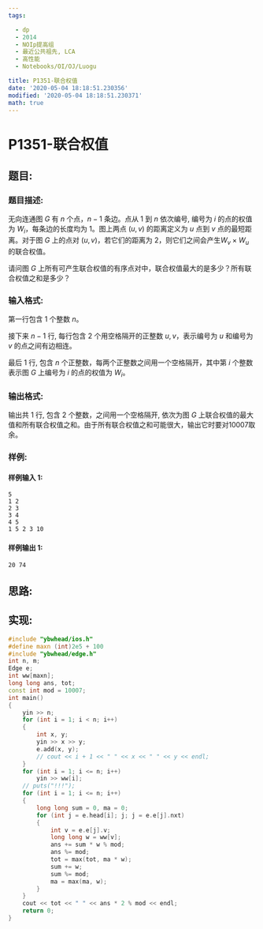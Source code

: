 ```yaml
---
tags:

  - dp
  - 2014
  - NOIp提高组
  - 最近公共祖先, LCA
  - 高性能
  - Notebooks/OI/OJ/Luogu

title: P1351-联合权值
date: '2020-05-04 18:18:51.230356'
modified: '2020-05-04 18:18:51.230371'
math: true
---
```


# P1351-联合权值

## 题目:

### 题目描述:

无向连通图 $G$ 有 $n$ 个点，$n-1$ 条边。点从 $1$ 到 $n$ 依次编号, 编号为 $i$ 的点的权值为 $W_i$，每条边的长度均为 $1$。图上两点 $(u, v)$ 的距离定义为 $u$ 点到 $v$ 点的最短距离。对于图 $G$ 上的点对 $(u, v)$，若它们的距离为 $2$，则它们之间会产生$W_v \times W_u$ 的联合权值。

请问图 $G$ 上所有可产生联合权值的有序点对中，联合权值最大的是多少？所有联合权值之和是多少？

### 输入格式:

第一行包含 $1$ 个整数 $n$。

接下来 $n-1$ 行, 每行包含 $2$ 个用空格隔开的正整数 $u, v$，表示编号为 $u$ 和编号为 $v$ 的点之间有边相连。

最后 $1$ 行, 包含 $n$ 个正整数，每两个正整数之间用一个空格隔开，其中第 $i$ 个整数表示图 $G$ 上编号为 $i$ 的点的权值为 $W_i$。

### 输出格式:

输出共 $1$ 行, 包含 $2$ 个整数，之间用一个空格隔开, 依次为图 $G$ 上联合权值的最大值和所有联合权值之和。由于所有联合权值之和可能很大，输出它时要对$10007$取余。

### 样例:

#### 样例输入 1:

``` 
5
1 2
2 3
3 4
4 5
1 5 2 3 10
```

#### 样例输出 1:

``` 
20 74
```

## 思路:

## 实现:

``` cpp
#include "ybwhead/ios.h"
#define maxn (int)2e5 + 100
#include "ybwhead/edge.h"
int n, m;
Edge e;
int ww[maxn];
long long ans, tot;
const int mod = 10007;
int main()
{
    yin >> n;
    for (int i = 1; i < n; i++)
    {
        int x, y;
        yin >> x >> y;
        e.add(x, y);
        // cout << i + 1 << " " << x << " " << y << endl;
    }
    for (int i = 1; i <= n; i++)
        yin >> ww[i];
    // puts("!!!");
    for (int i = 1; i <= n; i++)
    {
        long long sum = 0, ma = 0;
        for (int j = e.head[i]; j; j = e.e[j].nxt)
        {
            int v = e.e[j].v;
            long long w = ww[v];
            ans += sum * w % mod;
            ans %= mod;
            tot = max(tot, ma * w);
            sum += w;
            sum %= mod;
            ma = max(ma, w);
        }
    }
    cout << tot << " " << ans * 2 % mod << endl;
    return 0;
}
```

